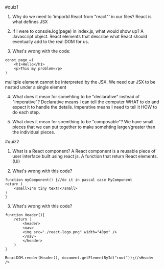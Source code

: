 #quiz1

1. Why do we need to 'importd React from "react"' in our files?
React is what defines JSX

2. If I were to console.log(page) in index.js, what would show up?
A Javascript object. React elements that describe what React should eventually add to the real DOM for us.

3. What's wrong with the code:
```
const page =(
    <h1>Hello</h1>
    <p>This my problem</p>
)

```
mulitple element cannot be interpreted by the JSX. We need our JSX to be nested under a single element

4. What does it mean for somehting to be "declarative" instead of "imperative"?
Declarative means I can tell the computer WHAT to do and expect it to handle the details. Imperative means I need to tell it HOW to do each step.


5. What does it mean for soemthing to be "composable"?
We have small pieces that we can put together to make somehting larger/greater than the individual pieces.

#quiz2

1. What is a React component?
A React component is a reusable piece of user interface built using react js. 
A function that return React elements.(UI)

2. What's wrong with this code?
```
function myComponent() {//do it in pascal case MyComponent
return (
    <small>I'm tiny text!</small>
)
}

```

3. What's wrong with this code?
```
function Header(){
    return (
        <header>
        <nav>
        <img src="./react-logo.png" width="40px" />
        </nav>
        </header>
    )
}

ReactDOM.render(Header(), document.getElementById("root"));//<Header />
```